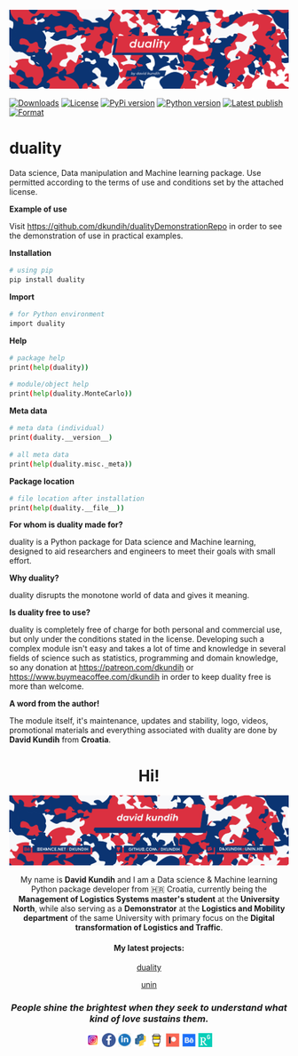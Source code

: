 ![duality-header](https://raw.githubusercontent.com/dkundih/duality/main/.logistics/duality.jpg)

[![Downloads](https://pepy.tech/badge/duality)](https://pepy.tech/project/duality)
[![License](https://img.shields.io/pypi/l/duality?color=178&label=License&style=flat-square)](https://github.com/dkundih/duality/blob/main/LICENSE)
[![PyPi version](https://img.shields.io/pypi/v/duality?color=178&&label=PyPi%20version&style=flat-square)](https://pypi.org/project/duality)
[![Python version](https://img.shields.io/pypi/pyversions/duality?color=178&label=Python%20version&style=flat-square)](https://pypi.org/project/duality)
[![Latest publish](https://img.shields.io/github/last-commit/dkundih/duality?color=178&label=Latest%20publish&style=flat-square)](https://github.com/dkundih/duality)
[![Format](https://img.shields.io/pypi/format/duality?color=178&label=Format&style=flat-square)](https://pypi.org/project/duality)

duality
=====

Data science, Data manipulation and Machine learning package.
Use permitted according to the terms of use and conditions set by the attached license.

**Example of use**

Visit https://github.com/dkundih/dualityDemonstrationRepo in order to see the demonstration of use in practical examples.

**Installation**

```sh
# using pip
pip install duality
```
**Import**

```sh
# for Python environment
import duality
```

**Help**

```sh
# package help
print(help(duality))
```

```sh
# module/object help
print(help(duality.MonteCarlo))
```

**Meta data**

```sh
# meta data (individual)
print(duality.__version__)
```

```sh
# all meta data
print(help(duality.misc._meta))
```

**Package location**

```sh
# file location after installation
print(help(duality.__file__))
```

**For whom is duality made for?**

duality is a Python package for Data science and Machine learning, designed to aid researchers and engineers to meet their goals with small effort.

**Why duality?**

duality disrupts the monotone world of data and gives it meaning.

**Is duality free to use?**

duality is completely free of charge for both personal and commercial use, but only under the conditions stated in the license. Developing such a complex module isn't easy and takes a lot of time and knowledge in several fields of science such as statistics, programming and domain knowledge, so any donation at https://patreon.com/dkundih or https://www.buymeacoffee.com/dkundih in order to keep duality free is more than welcome.

**A word from the author!**

The module itself, it's maintenance, updates and stability, logo, videos, promotional materials and everything associated with duality are done by **David Kundih** from **Croatia**.

<h1 align='center'> Hi!</h1>
 
<img src='https://raw.githubusercontent.com/dkundih/dkundih/main/.logistics/BLUERED_GHiLI.jpg'/>

<p align='center'>
My name is <b>David Kundih</b> and I am a Data science & Machine learning Python package developer from 🇭🇷 Croatia, currently being the <b>Management of Logistics Systems master's student</b> at the <b>University North</b>, while also serving as a <b>Demonstrator</b> at the <b>Logistics and Mobility department</b> of the same University with primary focus on the <b>Digital transformation of Logistics and Traffic</b>.
</p>
 
<h4 align='center'>My latest projects:</h4>
<p align='center'>
<a href="https://github.com/dkundih/duality">duality</p>  
<p align='center'>
<a href="https://github.com/dkundih/unin">unin</a></p>
</p>

<h3 align='center'><i>People shine the brightest when they seek to understand what kind of love sustains them.</i></h3>

<p align='center'>
<a href="https://www.instagram.com/dkundih/"><img height="25" src="https://raw.githubusercontent.com/dkundih/dkundih/main/.logistics/instagram.jpg"></a>
<a href="https://www.facebook.com/dkundih/"><img height="25" src="https://raw.githubusercontent.com/dkundih/dkundih/main/.logistics/fb.jpg"></a>
<a href="https://www.linkedin.com/in/dkundih/"><img height="25" src="https://raw.githubusercontent.com/dkundih/dkundih/main/.logistics/linkedin.png"></a>
<a href="https://www.pypi.org/user/dkundih/"><img height="25" src="https://raw.githubusercontent.com/dkundih/dkundih/main/.logistics/pypi.jpg"></a>
<a href="https://www.buymeacoffee.com/dkundih"><img height="25" src="https://raw.githubusercontent.com/dkundih/dkundih/main/.logistics/buymeacoffee.jpg"></a>
<a href="https://www.patreon.com/dkundih"><img height="25" src="https://raw.githubusercontent.com/dkundih/dkundih/main/.logistics/patreon.jpg"></a>
<a href="https://www.behance.net/dkundih"><img height="25" src="https://raw.githubusercontent.com/dkundih/dkundih/main/.logistics/behance.jpg"></a>
<a href="https://www.researchgate.net/profile/David-Kundih"><img height="25" src="https://raw.githubusercontent.com/dkundih/dkundih/main/.logistics/rg.jpg"></a>
